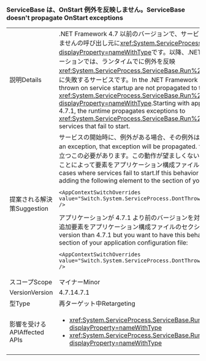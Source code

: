 ### <a name="servicebase-doesnt-propagate-onstart-exceptions"></a><span data-ttu-id="23571-101">ServiceBase は、OnStart 例外を反映しません。</span><span class="sxs-lookup"><span data-stu-id="23571-101">ServiceBase doesn't propagate OnStart exceptions</span></span>

|   |   |
|---|---|
|<span data-ttu-id="23571-102">説明</span><span class="sxs-lookup"><span data-stu-id="23571-102">Details</span></span>|<span data-ttu-id="23571-103">.NET Framework 4.7 以前のバージョンで、サービスの開始時にスローされる例外は反映されませんの呼び出し元に<xref:System.ServiceProcess.ServiceBase.Run%2A?displayProperty=nameWithType>です。以降、.NET Framework 4.7.1 を対象とするアプリケーションでは、ランタイムでに例外を反映<xref:System.ServiceProcess.ServiceBase.Run%2A?displayProperty=nameWithType>の起動に失敗するサービスです。</span><span class="sxs-lookup"><span data-stu-id="23571-103">In the .NET Framework 4.7 and earlier versions, exceptions thrown on service startup are not propagated to the caller of <xref:System.ServiceProcess.ServiceBase.Run%2A?displayProperty=nameWithType>.Starting with applications that target the .NET Framework 4.7.1, the runtime propagates exceptions to <xref:System.ServiceProcess.ServiceBase.Run%2A?displayProperty=nameWithType> for services that fail to start.</span></span>|
|<span data-ttu-id="23571-104">提案される解決策</span><span class="sxs-lookup"><span data-stu-id="23571-104">Suggestion</span></span>|<span data-ttu-id="23571-105">サービスの開始時に、例外がある場合、その例外は反映されます。</span><span class="sxs-lookup"><span data-stu-id="23571-105">On service start, if there is an exception, that exception will be propagated.</span></span> <span data-ttu-id="23571-106">サービスが開始に失敗した場合の診断に役立つこの必要があります。この動作が望ましくない場合は、選択を解除するが、次を追加することによって<AppContextSwitchOverrides>要素を<runtime>アプリケーション構成ファイルのセクション。</span><span class="sxs-lookup"><span data-stu-id="23571-106">This should help diagnose cases where services fail to start.If this behavior is undesirable, you can opt out of it by adding the following <AppContextSwitchOverrides> element to the <runtime> section of your application configuration file:</span></span><pre><code class="language-xml">&lt;AppContextSwitchOverrides value=&quot;Switch.System.ServiceProcess.DontThrowExceptionsOnStart=true&quot; /&gt;&#13;&#10;</code></pre><span data-ttu-id="23571-107">アプリケーションが 4.7.1 より前のバージョンを対象に、この動作する場合は、次のコードを追加<AppContextSwitchOverrides>要素を<runtime>アプリケーション構成ファイルのセクション。</span><span class="sxs-lookup"><span data-stu-id="23571-107">If your application targets an earlier version than 4.7.1 but you want to have this behavior, add the following <AppContextSwitchOverrides> element to the <runtime> section of your application configuration file:</span></span><pre><code class="language-xml">&lt;AppContextSwitchOverrides value=&quot;Switch.System.ServiceProcess.DontThrowExceptionsOnStart=false&quot; /&gt;&#13;&#10;</code></pre>|
|<span data-ttu-id="23571-108">スコープ</span><span class="sxs-lookup"><span data-stu-id="23571-108">Scope</span></span>|<span data-ttu-id="23571-109">マイナー</span><span class="sxs-lookup"><span data-stu-id="23571-109">Minor</span></span>|
|<span data-ttu-id="23571-110">Version</span><span class="sxs-lookup"><span data-stu-id="23571-110">Version</span></span>|<span data-ttu-id="23571-111">4.7.1</span><span class="sxs-lookup"><span data-stu-id="23571-111">4.7.1</span></span>|
|<span data-ttu-id="23571-112">型</span><span class="sxs-lookup"><span data-stu-id="23571-112">Type</span></span>|<span data-ttu-id="23571-113">再ターゲット中</span><span class="sxs-lookup"><span data-stu-id="23571-113">Retargeting</span></span>|
|<span data-ttu-id="23571-114">影響を受ける API</span><span class="sxs-lookup"><span data-stu-id="23571-114">Affected APIs</span></span>|<ul><li><xref:System.ServiceProcess.ServiceBase.Run(System.ServiceProcess.ServiceBase)?displayProperty=nameWithType></li><li><xref:System.ServiceProcess.ServiceBase.Run(System.ServiceProcess.ServiceBase[])?displayProperty=nameWithType></li></ul>|

